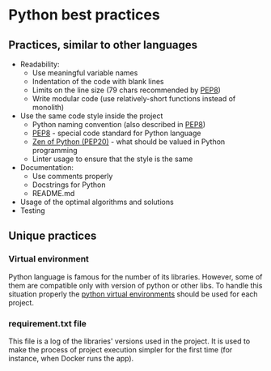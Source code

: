 # Python best practices
## Practices, similar to other languages
- Readability:
    + Use meaningful variable names
    + Indentation of the code with blank lines
    + Limits on the line size (79 chars recommended by [PEP8](https://pep8.org))
    + Write modular code 
      (use relatively-short functions instead of monolith)
- Use the same code style inside the project
    + Python naming convention (also described in [PEP8](https://pep8.org))
    + [PEP8](https://pep8.org) - special code standard for Python language
    + [Zen of Python (PEP20)](https://www.python.org/dev/peps/pep-0020/#id2) - what should be valued in Python programming
    + Linter usage to ensure that the style is the same
- Documentation:
    + Use comments properly
    + Docstrings for Python
    + README.md
- Usage of the optimal algorithms and solutions
- Testing

## Unique practices

### Virtual environment
Python language is famous for the number of its libraries. 
However, some of them are compatible only with version of python or other libs.
To handle this situation properly the [python virtual environments](https://docs.python.org/3/tutorial/venv.html)
should be used for each project.

### requirement.txt file
This file is a log of the libraries' versions used in the project. 
It is used to make the process of project execution simpler for the first time 
(for instance, when Docker runs the app).